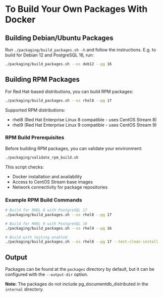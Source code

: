 # To Build Your Own Packages With Docker

## Building Debian/Ubuntu Packages

Run `./packaging/build_packages.sh -h` and follow the instructions.
E.g. to build for Debian 12 and PostgreSQL 16, run:

```sh
./packaging/build_packages.sh --os deb12 --pg 16
```

## Building RPM Packages

For Red Hat-based distributions, you can build RPM packages:

```sh
./packaging/build_packages.sh --os rhel8 --pg 17
```

Supported RPM distributions:
- rhel8 (Red Hat Enterprise Linux 8 compatible - uses CentOS Stream 8)
- rhel9 (Red Hat Enterprise Linux 9 compatible - uses CentOS Stream 9)

### RPM Build Prerequisites

Before building RPM packages, you can validate your environment:

```sh
./packaging/validate_rpm_build.sh
```

This script checks:
- Docker installation and availability
- Access to CentOS Stream base images
- Network connectivity for package repositories

### Example RPM Build Commands

```sh
# Build for RHEL 8 with PostgreSQL 17
./packaging/build_packages.sh --os rhel8 --pg 17

# Build for RHEL 9 with PostgreSQL 16
./packaging/build_packages.sh --os rhel9 --pg 16

# Build with testing enabled
./packaging/build_packages.sh --os rhel8 --pg 17 --test-clean-install
```

## Output

Packages can be found at the `packages` directory by default, but it can be configured with the `--output-dir` option.

**Note:** The packages do not include pg_documentdb_distributed in the `internal` directory.